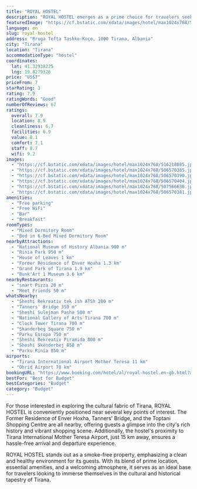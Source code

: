 ```yaml
---
title: "ROYAL HOSTEL"
description: "ROYAL HOSTEL emerges as a prime choice for travelers seeking a blend of comfort and convenience in the heart of Tirana."
featuredImage: "https://cf.bstatic.com/xdata/images/hotel/max1024x768/516218085.jpg?k=2c231e0109bf5cddae9c110ee6931118628001abe0f19b9163a5a13f86be4d31&o=&hp=1"
language: en
slug: royal-hostel
address: "Rruga Tefta Tashko-Koço, 1000 Tirana, Albania"
city: "Tirana"
location: "Tirana"
accommodationType: "hostel"
coordinates:
  lat: 41.32938225
  lng: 19.8279326
price: "US$7"
priceFrom: 7
starRating: 3
rating: 7.9
ratingWords: "Good"
numberOfReviews: 67
ratings:
  overall: 7.9
  location: 8.9
  cleanliness: 6.7
  facilities: 6.9
  value: 8.1
  comfort: 7.1
  staff: 8.7
  wifi: 9.2
images:
  - "https://cf.bstatic.com/xdata/images/hotel/max1024x768/516218085.jpg?k=2c231e0109bf5cddae9c110ee6931118628001abe0f19b9163a5a13f86be4d31&o=&hp=1"
  - "https://cf.bstatic.com/xdata/images/hotel/max1024x768/506570385.jpg?k=d165129baf148bc78926c55d9948bff45a372d68c0be3d5eb5a3ce4ad2f653ab&o=&hp=1"
  - "https://cf.bstatic.com/xdata/images/hotel/max1024x768/506570390.jpg?k=27f5fa8f11069d159d8b555c03dda275a70fb7f6a31d6f2ff33b4250131a5c85&o=&hp=1"
  - "https://cf.bstatic.com/xdata/images/hotel/max1024x768/506570404.jpg?k=48cc4abd704283941f7af88b0a4f7de85db23589b6e80dddff34fdafef7da9ba&o=&hp=1"
  - "https://cf.bstatic.com/xdata/images/hotel/max1024x768/507566636.jpg?k=7a295f07a2ff3cabb3701c6e5901b5f599ffafc2a054fecd4cf179955465dc77&o=&hp=1"
  - "https://cf.bstatic.com/xdata/images/hotel/max1024x768/506570381.jpg?k=9f57632072a1722e3ebad283f9c99866fa919f2a7a829e3896fb424d439c9f3d&o=&hp=1"
amenities:
  - "Free parking"
  - "Free WiFi"
  - "Bar"
  - "Breakfast"
roomTypes:
  - "Mixed Dormitory Room"
  - "Bed in 6-Bed Mixed Dormitory Room"
nearbyAttractions:
  - "National Museum of History Albania 900 m"
  - "Rinia Park 950 m"
  - "House of Leaves 1 km"
  - "Former Residence of Enver Hoxha 1.3 km"
  - "Grand Park of Tirana 1.9 km"
  - "Bunk'Art 1 Museum 3.6 km"
nearbyRestaurants:
  - "smart Pizza 20 m"
  - "Meet Friends 50 m"
whatsNearby:
  - "Sheshi Rekreativ tek ish ATSh 200 m"
  - "Tanners' Bridge 350 m"
  - "Sheshi Sulejman Pasha 500 m"
  - "National Gallery of Arts Tirana 700 m"
  - "Clock Tower Tirana 700 m"
  - "Skanderbeg Square 750 m"
  - "Parku Europa 750 m"
  - "Sheshi Rekreativ Piramida 800 m"
  - "Sheshi Skënderbej 850 m"
  - "Parku Rinia 850 m"
airports:
  - "Tirana International Airport Mother Teresa 11 km"
  - "Ohrid Airport 78 km"
bookingURL: "https://www.booking.com/hotel/al/royal-hostel.en-gb.html?aid=8035640"
bestFor: "Best for Budget"
bestCategories: "Budget"
category: "Budget"
---
```


For those interested in exploring the cultural fabric of Tirana, ROYAL HOSTEL is conveniently positioned near several key points of interest. The Former Residence of Enver Hoxha, Tanners' Bridge, and the Toptani Shopping Centre are all nearby, offering guests a glimpse into the city's rich history and vibrant shopping scene. Additionally, the hostel's proximity to Tirana International Mother Teresa Airport, just 15 km away, ensures a hassle-free arrival and departure experience.

ROYAL HOSTEL stands out as a smoke-free property, emphasizing a clean and healthy environment for its guests. With its blend of prime location, essential amenities, and a welcoming atmosphere, it serves as an ideal base for travelers looking to immerse themselves in the cultural and historical tapestry of Tirana.